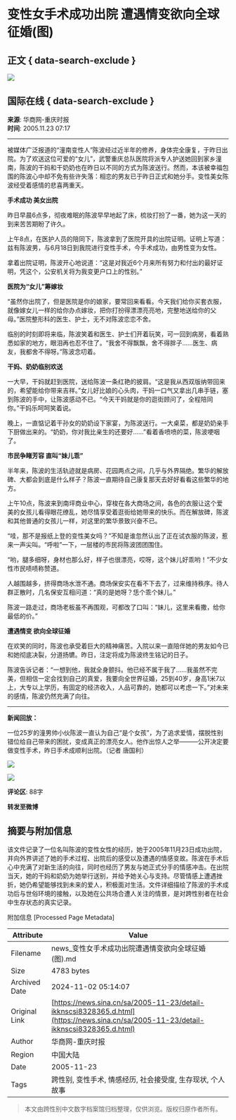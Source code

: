 # 变性女手术成功出院 遭遇情变欲向全球征婚(图)

## 正文 { data-search-exclude }


![](https://n.sinaimg.cn/sinakd10200/360/w180h180/20221208/b0a9-96bff058837bb3a4d8d2d4bca94a4cdb.jpg)

## 国际在线 { data-search-exclude }

**来源**: 华商网-重庆时报  
**时间**: 2005.11.23 07:17

---

被媒体广泛报道的“潼南变性人”陈波经过近半年的修养，身体完全康复，于昨日出院。为了欢送这位可爱的“女儿”，武警重庆总队医院将派专人护送她回到家乡潼南，陈波的干妈和干奶奶也在昨日以不同的方式为陈波送行。然而，本该被幸福包围的陈波心中却不免有些许失落：相恋的男友已于昨日正式和她分手。变性美女陈波经受着感情的悲喜两重天。

**手术成功 美女出院**

昨日早晨6点多，彻夜难眠的陈波早早地起了床，梳妆打扮了一番，她为这一天的到来苦苦期盼了许久。

上午8点，在医护人员的陪同下，陈波拿到了医院开具的出院证明。证明上写道：兹有陈波男，与6月18日到我院进行变性手术，今手术成功，由男性变为女性。

拿着出院证明，陈波开心地说道：“这是对我近6个月来所有努力和付出的最好证明，凭这个，公安机关将为我变更户口上的性别。”

**医院为“女儿”筹嫁妆**

“虽然你出院了，但是医院是你的娘家，要常回来看看。今天我们给你买套衣服，就像嫁女儿一样的给你办点嫁妆，把你打扮得漂漂亮亮地，完整地送给你的父母。”医院整形科的医生、护士，无不对陈波恋恋不舍。

临别的时刻即将来临，陈波笑着和医生、护士们开着玩笑，可一回到病房，看着熟悉如家的地方，眼泪再也忍不住了。“我舍不得飘飘，舍不得胖子……医生、病友，我都舍不得呀。”陈波念叨着。

**干妈、奶奶临别欢送**

一大早，干妈就赶到医院，送给陈波一条红艳的披肩。“这是我从西双版纳带回来的，希望能给你带来吉祥。”女儿好比娘的心头肉，干妈一口气又拿出几串手链，塞到陈波的手中，让陈波感动不已。“今天干妈就是你的逛街顾问了，全程陪同你。”干妈乐呵呵笑着说。

晚上，一直惦记着干孙女的奶奶设下家宴，为陈波送行。一大桌菜，都是奶奶亲手下厨做出来的。“奶奶，你对我比亲生的还要好……”看着香喷喷的菜，陈波哽咽了。

**市民争睹芳容 直叫“妹儿乖”**

半年来，陈波的生活轨迹就是病房、花园两点之间，几乎与外界隔绝。繁华的解放碑、大都会到底是什么样子？陈波一直期待自己康复那天去好好看看这些繁华的地方。

上午10点，陈波来到南坪商业中心，穿梭在各大商场之间，各色的衣服让这个爱美的女孩儿看得眼花缭乱，她尽情享受着逛街给她带来的快乐。而在解放碑，陈波和其他普通的女孩儿一样，对这里的繁华景致兴奋不已。

“哇，那不是报纸上登的变性美女吗？”不知是谁忽然认出了正在试衣服的陈波，惹来一声尖叫。“呼啦”一下，一层楼的市民将陈波团团围住。

“哟，腿多细呀，身材也那么好，样子也很漂亮，哎呀，这个妹儿好乖哟！”不少女性市民啧啧称赞道。

人越围越多，挤得商场水泄不通。商场保安实在看不下去了，过来维持秩序。待人群正散时，几名保安互相问道：“真的是她呀？恁个乖个妹儿。”

陈波一路走过，商场老板虽不再围观，可都改了口叫：“妹儿，这里来看撒，给你最低的价。”

**遭遇情变 欲向全球征婚**

在欢笑的同时，陈波也承受着巨大的精神痛苦。入院以来一直陪伴她的男友如今已和她彻底决裂，分道扬镳。昨日，注定将成为陈波终生铭记的日子。

陈波告诉记者：“一想到他，我就全身颤抖。他已经不属于我了……我虽然不完美，但相信一定会找到自己的真爱，我要向全世界征婚，25到40岁，身高1米7以上，大专以上学历，有固定的经济收入，人品可靠的，她都可以考虑一下。”对未来的感情，陈波仍然充满了向往。

---

**新闻回放：**

一位25岁的潼男帅小伙陈波一直认为自己“是个女孩”，为了追求爱情，摆脱性别错位给自己带来的困扰，变成真正的漂亮女人。他作出惊人之举———公开决定要做变性手术，昨日手术成顺利出院。（记者 唐国利）

![](https://n.sinaimg.cn/default/2fb77759/20151125/320X320.png)

![](https://n.sinaimg.cn/default/80905340/20200331/sinalogo.png)

**评论区**: 88字

**转发至微博**

## 摘要与附加信息

<!-- tcd_abstract -->
该文件记录了一位名叫陈波的变性女性的经历，她于2005年11月23日成功出院，并向外界讲述了她的手术过程、出院后的感受以及遭遇的情感变故。陈波在手术后心中充满了对新生活的向往，同时也经历了男友与她正式分手的情感冲击。在出院当天，她的干妈和奶奶为她举行送别，并给予她关心与支持。尽管情感上遭遇挫折，她仍希望能够找到未来的爱人，积极面对生活。文件详细描绘了陈波的手术成功后与世俗环境的接触，以及她在公共场合遭人关注的情景，是对跨性别者在社会中生存状态的真实记录。
<!-- tcd_abstract_end -->

附加信息 [Processed Page Metadata]

| Attribute       | Value                                  |
|-----------------|----------------------------------------|
| Filename        | news_变性女手术成功出院遭遇情变欲向全球征婚(图).md                             |
| Size            | 4783 bytes                           |
| Archived Date   | 2024-11-02 05:14:07                             |
| Original Link   | [https://news.sina.cn/sa/2005-11-23/detail-ikknscsi8328365.d.html](https://news.sina.cn/sa/2005-11-23/detail-ikknscsi8328365.d.html)                       |
| Author          | 华商网-重庆时报                               |
| Region          | 中国大陆                               |
| Date            | 2005-11-23                                 |
| Tags            | 跨性别, 变性手术, 情感经历, 社会接受度, 生存现状, 个人故事                                 |
>
> 本文由跨性别中文数字档案馆归档整理，仅供浏览。版权归原作者所有。
>
